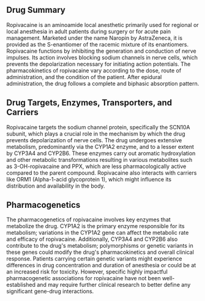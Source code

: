 ## Drug Summary
Ropivacaine is an aminoamide local anesthetic primarily used for regional or local anesthesia in adult patients during surgery or for acute pain management. Marketed under the name Naropin by AstraZeneca, it is provided as the S-enantiomer of the racemic mixture of its enantiomers. Ropivacaine functions by inhibiting the generation and conduction of nerve impulses. Its action involves blocking sodium channels in nerve cells, which prevents the depolarization necessary for initiating action potentials. The pharmacokinetics of ropivacaine vary according to the dose, route of administration, and the condition of the patient. After epidural administration, the drug follows a complete and biphasic absorption pattern.

## Drug Targets, Enzymes, Transporters, and Carriers
Ropivacaine targets the sodium channel protein, specifically the SCN10A subunit, which plays a crucial role in the mechanism by which the drug prevents depolarization of nerve cells. The drug undergoes extensive metabolism, predominantly via the CYP1A2 enzyme, and to a lesser extent by CYP3A4 and CYP2B6. These enzymes carry out aromatic hydroxylation and other metabolic transformations resulting in various metabolites such as 3-OH-ropivacaine and PPX, which are less pharmacologically active compared to the parent compound. Ropivacaine also interacts with carriers like ORM1 (Alpha-1-acid glycoprotein 1), which might influence its distribution and availability in the body.

## Pharmacogenetics
The pharmacogenetics of ropivacaine involves key enzymes that metabolize the drug. CYP1A2 is the primary enzyme responsible for its metabolism; variations in the CYP1A2 gene can affect the metabolic rate and efficacy of ropivacaine. Additionally, CYP3A4 and CYP2B6 also contribute to the drug's metabolism; polymorphisms or genetic variants in these genes could modify the drug's pharmacokinetics and overall clinical response. Patients carrying certain genetic variants might experience differences in drug concentration and duration of anesthesia or could be at an increased risk for toxicity. However, specific highly impactful pharmacogenetic associations for ropivacaine have not been well-established and may require further clinical research to better define any significant gene-drug interactions.